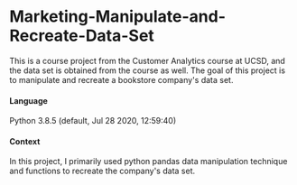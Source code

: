 # Marketing-Manipulate-and-Recreate-Data-Set

This is a course project from the Customer Analytics course at UCSD, and the data set is obtained from the course as well. The goal of this project is to manipulate and recreate a bookstore company's data set.

#### Language
Python 3.8.5 (default, Jul 28 2020, 12:59:40)

#### Context
In this project, I primarily used python pandas data manipulation technique and functions to recreate the company's data set.
